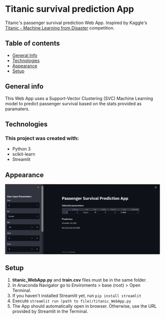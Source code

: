 # Titanic survival prediction App
Titanic's passenger survival prediction Web App. Inspired by Kaggle's [Titanic - Machine Learning from Disaster](https://www.kaggle.com/c/titanic) competition.


## Table of contents
* [General Info](#general-info)
* [Technologies](#technologies)
* [Appearance](#appearance)
* [Setup](#setup)

## General info
This Web App uses a Support-Vector Clustering (SVC) Machine Learning model to predict passenger survival based on the stats provided as paramaters.

## Technologies
### This project was created with:
* Python 3
* scikit-learn
* Streamlit

## Appearance

![app](https://github.com/ivan-svetlich/data-analysis/blob/main/titanic-webApp/images/titanic.png)

## Setup
1. **titanic_WebApp.py** and **train.csv** files must be in the same folder.
2. In Anaconda Navigator go to Enviroments > base (root) > Open Terminal.
3. If you haven't installed Streamlit yet, run ```pip install streamlit```
4. Execute ```streamlit run (path to file)/titanic_WebApp.py```
5. The App should automatically open in browser. Otherwise, use the URL provided by Streamlit in the Terminal.
